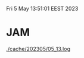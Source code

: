 Fri  5 May 13:51:01 EEST 2023
# JAM
<a href='./cache/202305/05_13.log'>./cache/202305/05_13.log</a>
